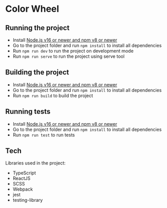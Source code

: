 # Color Wheel

## Running the project
- Install [Node.js v16 or newer and npm v8 or newer](https://nodejs.org/en)
- Go to the project folder and run ```npm install``` to install all dependencies
- Run ```npm run dev``` to run the project on development mode
- Run ```npm run serve``` to run the project using serve tool

## Building the project
- Install [Node.js v16 or newer and npm v8 or newer](https://nodejs.org/en)
- Go to the project folder and run ```npm install``` to install all dependencies
- Run ```npm run build``` to build the project

## Running tests
- Install [Node.js v16 or newer and npm v8 or newer](https://nodejs.org/en)
- Go to the project folder and run ```npm install``` to install all dependencies
- Run ```npm run test``` to run tests

## Tech
Libraries used in the project:
- TypeScript
- ReactJS
- SCSS
- Webpack
- jest
- testing-library